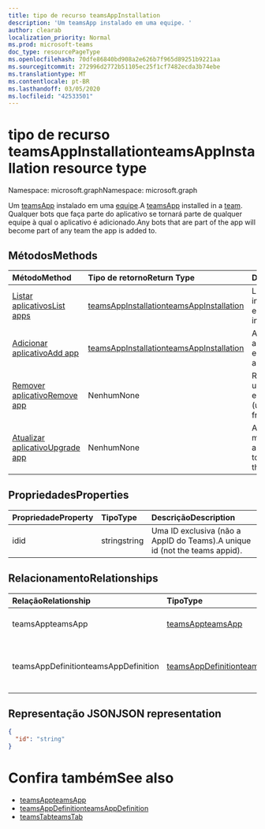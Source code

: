 ```yaml
---
title: tipo de recurso teamsAppInstallation
description: 'Um teamsApp instalado em uma equipe. '
author: clearab
localization_priority: Normal
ms.prod: microsoft-teams
doc_type: resourcePageType
ms.openlocfilehash: 70dfe86840bd908a2e626b7f965d89251b9221aa
ms.sourcegitcommit: 272996d2772b51105ec25f1cf7482ecda3b74ebe
ms.translationtype: MT
ms.contentlocale: pt-BR
ms.lasthandoff: 03/05/2020
ms.locfileid: "42533501"
---
```

# <a name="teamsappinstallation-resource-type"></a><span data-ttu-id="d88a7-103">tipo de recurso teamsAppInstallation</span><span class="sxs-lookup"><span data-stu-id="d88a7-103">teamsAppInstallation resource type</span></span>

<span data-ttu-id="d88a7-104">Namespace: microsoft.graph</span><span class="sxs-lookup"><span data-stu-id="d88a7-104">Namespace: microsoft.graph</span></span>

<span data-ttu-id="d88a7-105">Um [teamsApp](teamsapp.md) instalado em uma [equipe](team.md).</span><span class="sxs-lookup"><span data-stu-id="d88a7-105">A [teamsApp](teamsapp.md) installed in a [team](team.md).</span></span> <span data-ttu-id="d88a7-106">Qualquer bots que faça parte do aplicativo se tornará parte de qualquer equipe à qual o aplicativo é adicionado.</span><span class="sxs-lookup"><span data-stu-id="d88a7-106">Any bots that are part of the app will become part of any team the app is added to.</span></span>

## <a name="methods"></a><span data-ttu-id="d88a7-107">Métodos</span><span class="sxs-lookup"><span data-stu-id="d88a7-107">Methods</span></span>

| <span data-ttu-id="d88a7-108">Método</span><span class="sxs-lookup"><span data-stu-id="d88a7-108">Method</span></span>       | <span data-ttu-id="d88a7-109">Tipo de retorno</span><span class="sxs-lookup"><span data-stu-id="d88a7-109">Return Type</span></span>  |<span data-ttu-id="d88a7-110">Descrição</span><span class="sxs-lookup"><span data-stu-id="d88a7-110">Description</span></span>|
|:---------------|:--------|:----------|
|[<span data-ttu-id="d88a7-111">Listar aplicativos</span><span class="sxs-lookup"><span data-stu-id="d88a7-111">List apps</span></span>](../api/teamsappinstallation-list.md) | [<span data-ttu-id="d88a7-112">teamsAppInstallation</span><span class="sxs-lookup"><span data-stu-id="d88a7-112">teamsAppInstallation</span></span>](teamsappinstallation.md) | <span data-ttu-id="d88a7-113">Lista os aplicativos instalados em uma equipe.</span><span class="sxs-lookup"><span data-stu-id="d88a7-113">Lists apps installed in a team.</span></span>|
|[<span data-ttu-id="d88a7-114">Adicionar aplicativo</span><span class="sxs-lookup"><span data-stu-id="d88a7-114">Add app</span></span>](../api/teamsappinstallation-add.md) | [<span data-ttu-id="d88a7-115">teamsAppInstallation</span><span class="sxs-lookup"><span data-stu-id="d88a7-115">teamsAppInstallation</span></span>](teamsappinstallation.md) | <span data-ttu-id="d88a7-116">Adiciona (instala) um aplicativo a uma equipe.</span><span class="sxs-lookup"><span data-stu-id="d88a7-116">Adds (installs) an app to a team.</span></span>|
|[<span data-ttu-id="d88a7-117">Remover aplicativo</span><span class="sxs-lookup"><span data-stu-id="d88a7-117">Remove app</span></span>](../api/teamsappinstallation-delete.md) | <span data-ttu-id="d88a7-118">Nenhum</span><span class="sxs-lookup"><span data-stu-id="d88a7-118">None</span></span> | <span data-ttu-id="d88a7-119">Remove (desinstala) um aplicativo de uma equipe.</span><span class="sxs-lookup"><span data-stu-id="d88a7-119">Removes (uninstalls) an app from a team.</span></span>|
|[<span data-ttu-id="d88a7-120">Atualizar aplicativo</span><span class="sxs-lookup"><span data-stu-id="d88a7-120">Upgrade app</span></span>](../api/teamsappinstallation-upgrade.md) | <span data-ttu-id="d88a7-121">Nenhum</span><span class="sxs-lookup"><span data-stu-id="d88a7-121">None</span></span> | <span data-ttu-id="d88a7-122">Atualiza para a versão mais recente do aplicativo.</span><span class="sxs-lookup"><span data-stu-id="d88a7-122">Upgrades to the latest version of the app.</span></span>|

## <a name="properties"></a><span data-ttu-id="d88a7-123">Propriedades</span><span class="sxs-lookup"><span data-stu-id="d88a7-123">Properties</span></span>

| <span data-ttu-id="d88a7-124">Propriedade</span><span class="sxs-lookup"><span data-stu-id="d88a7-124">Property</span></span>            | <span data-ttu-id="d88a7-125">Tipo</span><span class="sxs-lookup"><span data-stu-id="d88a7-125">Type</span></span>     | <span data-ttu-id="d88a7-126">Descrição</span><span class="sxs-lookup"><span data-stu-id="d88a7-126">Description</span></span> |
|:------------------- |:-------- |:----------- |
| <span data-ttu-id="d88a7-127">id</span><span class="sxs-lookup"><span data-stu-id="d88a7-127">id</span></span>                  | <span data-ttu-id="d88a7-128">string</span><span class="sxs-lookup"><span data-stu-id="d88a7-128">string</span></span>   | <span data-ttu-id="d88a7-129">Uma ID exclusiva (não a AppID do Teams).</span><span class="sxs-lookup"><span data-stu-id="d88a7-129">A unique id (not the teams appid).</span></span> |

## <a name="relationships"></a><span data-ttu-id="d88a7-130">Relacionamento</span><span class="sxs-lookup"><span data-stu-id="d88a7-130">Relationships</span></span>

| <span data-ttu-id="d88a7-131">Relação</span><span class="sxs-lookup"><span data-stu-id="d88a7-131">Relationship</span></span>   | <span data-ttu-id="d88a7-132">Tipo</span><span class="sxs-lookup"><span data-stu-id="d88a7-132">Type</span></span>    | <span data-ttu-id="d88a7-133">Descrição</span><span class="sxs-lookup"><span data-stu-id="d88a7-133">Description</span></span> |
|:---------------|:--------|:----------|
|<span data-ttu-id="d88a7-134">teamsApp</span><span class="sxs-lookup"><span data-stu-id="d88a7-134">teamsApp</span></span>|[<span data-ttu-id="d88a7-135">teamsApp</span><span class="sxs-lookup"><span data-stu-id="d88a7-135">teamsApp</span></span>](teamsapp.md)| <span data-ttu-id="d88a7-136">O aplicativo que está instalado.</span><span class="sxs-lookup"><span data-stu-id="d88a7-136">The app that is installed.</span></span> |
|<span data-ttu-id="d88a7-137">teamsAppDefinition</span><span class="sxs-lookup"><span data-stu-id="d88a7-137">teamsAppDefinition</span></span>|[<span data-ttu-id="d88a7-138">teamsAppDefinition</span><span class="sxs-lookup"><span data-stu-id="d88a7-138">teamsAppDefinition</span></span>](teamsappdefinition.md)| <span data-ttu-id="d88a7-139">Os detalhes desta versão do aplicativo.</span><span class="sxs-lookup"><span data-stu-id="d88a7-139">The details of this version of the app.</span></span> |

## <a name="json-representation"></a><span data-ttu-id="d88a7-140">Representação JSON</span><span class="sxs-lookup"><span data-stu-id="d88a7-140">JSON representation</span></span>

<!-- {
  "blockType": "resource",
  "@odata.type": "microsoft.graph.teamsAppInstallation",
  "baseType": "microsoft.graph.entity"
}-->

```json
{
  "id": "string"
}
```

# <a name="see-also"></a><span data-ttu-id="d88a7-141">Confira também</span><span class="sxs-lookup"><span data-stu-id="d88a7-141">See also</span></span>

- [<span data-ttu-id="d88a7-142">teamsApp</span><span class="sxs-lookup"><span data-stu-id="d88a7-142">teamsApp</span></span>](teamsapp.md)
- [<span data-ttu-id="d88a7-143">teamsAppDefinition</span><span class="sxs-lookup"><span data-stu-id="d88a7-143">teamsAppDefinition</span></span>](teamsappdefinition.md)
- [<span data-ttu-id="d88a7-144">teamsTab</span><span class="sxs-lookup"><span data-stu-id="d88a7-144">teamsTab</span></span>](../resources/teamstab.md)

<!-- uuid: 8fcb5dbc-d5aa-4681-8e31-b001d5168d79
2015-10-25 14:57:30 UTC -->
<!-- {
  "type": "#page.annotation",
  "description": "teamsApp resource",
  "keywords": "",
  "section": "documentation",
  "tocPath": ""
}-->
